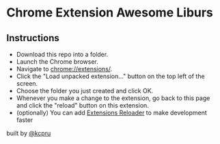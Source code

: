 # Chrome Extension Awesome Liburs

## Instructions

- Download this repo into a folder.
- Launch the Chrome browser.
- Navigate to [chrome://extensions/](chrome://extensions/).
- Click the "Load unpacked extension..." button on the top left of the screen.
- Choose the folder you just created and click OK.
- Whenever you make a change to the extension, go back to this page and click the "reload" button on this extension.
- (optionally) You can add [Extensions Reloader](https://chrome.google.com/webstore/detail/extensions-reloader/fimgfedafeadlieiabdeeaodndnlbhid?hl=en) to make development faster

built by [@kcpru](http://github.com/kcpru)
